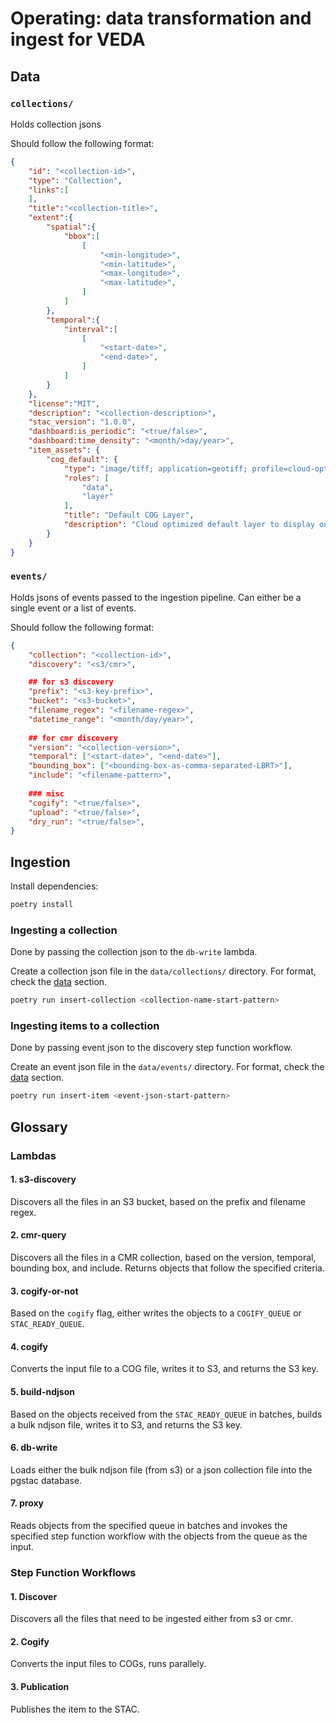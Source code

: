 # Operating: data transformation and ingest for VEDA

## Data

### `collections/`

Holds collection jsons

Should follow the following format:

```json
{
    "id": "<collection-id>",
    "type": "Collection",
    "links":[
    ],
    "title":"<collection-title>",
    "extent":{
        "spatial":{
            "bbox":[
                [
                    "<min-longitude>",
                    "<min-latitude>",
                    "<max-longitude>",
                    "<max-latitude>",
                ]
            ]
        },
        "temporal":{
            "interval":[
                [
                    "<start-date>",
                    "<end-date>",
                ]
            ]
        }
    },
    "license":"MIT",
    "description": "<collection-description>",
    "stac_version": "1.0.0",
    "dashboard:is_periodic": "<true/false>",
    "dashboard:time_density": "<month/>day/year>",
    "item_assets": {
        "cog_default": {
            "type": "image/tiff; application=geotiff; profile=cloud-optimized",
            "roles": [
                "data",
                "layer"
            ],
            "title": "Default COG Layer",
            "description": "Cloud optimized default layer to display on map"
        }
    }
}

```

### `events/`

Holds jsons of events passed to the ingestion pipeline.
Can either be a single event or a list of events.

Should follow the following format:

```json
{
    "collection": "<collection-id>",
    "discovery": "<s3/cmr>",

    ## for s3 discovery
    "prefix": "<s3-key-prefix>",
    "bucket": "<s3-bucket>",
    "filename_regex": "<filename-regex>",
    "datetime_range": "<month/day/year>",
    
    ## for cmr discovery
    "version": "<collection-version>",
    "temporal": ["<start-date>", "<end-date>"],
    "bounding_box": ["<bounding-box-as-comma-separated-LBRT>"],
    "include": "<filename-pattern>",
    
    ### misc
    "cogify": "<true/false>",
    "upload": "<true/false>",
    "dry_run": "<true/false>",
}
```

## Ingestion

Install dependencies:

```bash
poetry install
```

### Ingesting a collection

Done by passing the collection json to the `db-write` lambda.

Create a collection json file in the `data/collections/` directory. For format, check the [data](#data) section.

```bash
poetry run insert-collection <collection-name-start-pattern>
```

### Ingesting items to a collection

Done by passing event json to the discovery step function workflow.

Create an event json file in the `data/events/` directory. For format, check the [data](#data) section.

```bash
poetry run insert-item <event-json-start-pattern>
```

## Glossary

### Lambdas

#### 1. s3-discovery

Discovers all the files in an S3 bucket, based on the prefix and filename regex.

#### 2. cmr-query

Discovers all the files in a CMR collection, based on the version, temporal, bounding box, and include. Returns objects that follow the specified criteria.

#### 3. cogify-or-not

Based on the `cogify` flag, either writes the objects to a `COGIFY_QUEUE` or `STAC_READY_QUEUE`.

#### 4. cogify

Converts the input file to a COG file, writes it to S3, and returns the S3 key.

#### 5. build-ndjson

Based on the objects received from the `STAC_READY_QUEUE` in batches, builds a bulk ndjson file, writes it to S3, and returns the S3 key.

#### 6. db-write

Loads either the bulk ndjson file (from s3) or a json collection file into the pgstac database.

#### 7. proxy

Reads objects from the specified queue in batches and invokes the specified step function workflow with the objects from the queue as the input.

### Step Function Workflows

#### 1. Discover

Discovers all the files that need to be ingested either from s3 or cmr.

#### 2. Cogify

Converts the input files to COGs, runs parallely.

#### 3. Publication

Publishes the item to the STAC.
